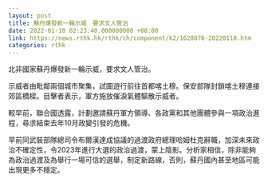 ```yaml
---
layout: post
title: 蘇丹爆發新一輪示威　要求文人管治
date: 2022-01-10 02:23:40.000000000 +08:00
link: https://news.rthk.hk/rthk/ch/component/k2/1628076-20220110.htm
categories: rthk
---
```


北非國家蘇丹爆發新一輪示威，要求文人管治。

示威者由毗鄰兩個城市聚集，試圖遊行前往首都喀土穆。保安部隊封鎖喀土穆連接郊區橋樑。目擊者表示，軍方施放催淚氣體驅散示威者。

較早前，聯合國透露，計劃邀請蘇丹軍方領導、各政黨和其他團體參與一項政治進程，尋求結束去年10月政變引發的危機。

早前同武裝部隊總司令布爾漢達成協議的過渡政府總理哈姆杜克辭職，加深未來政治不確定性，令2023年進行大選的政治過渡，蒙上陰影。分析家相信，除非能夠為政治過渡及為舉行一場可信的選舉，制定新路線，否則，蘇丹國內甚至地區可能出現更多不穩定。
